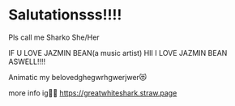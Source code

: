<html>
<body>

<h1>Salutationsss!!!!</h1>

Pls call me Sharko 
She/Her

IF U LOVE JAZMIN BEAN(a music artist) HII I LOVE JAZMIN BEAN ASWELL‼️‼️

Animatic my belovedghegwrhgwerjwer😻


more info ig👹👹
https://greatwhiteshark.straw.page

</body>
</html>
